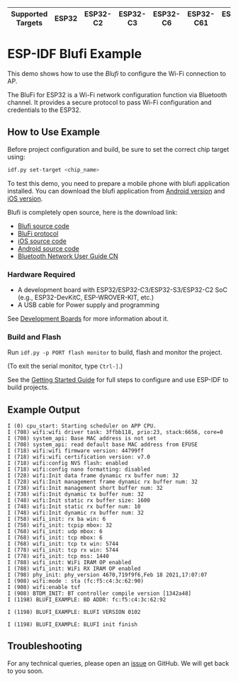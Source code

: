 | Supported Targets | ESP32 | ESP32-C2 | ESP32-C3 | ESP32-C6 | ESP32-C61 | ESP32-S3 |
| ----------------- | ----- | -------- | -------- | -------- | --------- | -------- |

# ESP-IDF Blufi Example

This demo shows how to use the *Blufi* to configure the Wi-Fi connection to AP.

The BluFi for ESP32 is a Wi-Fi network configuration function via Bluetooth channel. It provides a secure protocol to pass Wi-Fi configuration and credentials to the ESP32.

## How to Use Example

Before project configuration and build, be sure to set the correct chip target using:

```bash
idf.py set-target <chip_name>
```

To test this demo, you need to prepare a mobile phone with blufi application installed. You can download the blufi application from [Android version](https://github.com/EspressifApp/EspBlufi) and [iOS version](https://itunes.apple.com/cn/app/espblufi/id1450614082?mt=8).

Blufi is completely open source, here is the download link:

* [Blufi source code](https://github.com/espressif/esp-idf/tree/master/examples/bluetooth/blufi)
* [BluFi protocol](https://docs.espressif.com/projects/esp-idf/en/latest/esp32/api-guides/ble/blufi.html)
* [iOS source code](https://github.com/EspressifApp/EspBlufiForiOS)
* [Android source code](https://github.com/EspressifApp/EspBlufi)
* [Bluetooth Network User Guide CN](https://www.espressif.com/sites/default/files/documentation/esp32_bluetooth_networking_user_guide_cn.pdf)

### Hardware Required

* A development board with ESP32/ESP32-C3/ESP32-S3/ESP32-C2 SoC (e.g., ESP32-DevKitC, ESP-WROVER-KIT, etc.)
* A USB cable for Power supply and programming

See [Development Boards](https://www.espressif.com/en/products/devkits) for more information about it.

### Build and Flash

Run `idf.py -p PORT flash monitor` to build, flash and monitor the project.

(To exit the serial monitor, type ``Ctrl-]``.)

See the [Getting Started Guide](https://idf.espressif.com/) for full steps to configure and use ESP-IDF to build projects.

## Example Output

```
I (0) cpu_start: Starting scheduler on APP CPU.
I (708) wifi:wifi driver task: 3ffbb118, prio:23, stack:6656, core=0
I (708) system_api: Base MAC address is not set
I (708) system_api: read default base MAC address from EFUSE
I (718) wifi:wifi firmware version: 44799ff
I (718) wifi:wifi certification version: v7.0
I (718) wifi:config NVS flash: enabled
I (718) wifi:config nano formatting: disabled
I (728) wifi:Init data frame dynamic rx buffer num: 32
I (728) wifi:Init management frame dynamic rx buffer num: 32
I (738) wifi:Init management short buffer num: 32
I (738) wifi:Init dynamic tx buffer num: 32
I (748) wifi:Init static rx buffer size: 1600
I (748) wifi:Init static rx buffer num: 10
I (748) wifi:Init dynamic rx buffer num: 32
I (758) wifi_init: rx ba win: 6
I (758) wifi_init: tcpip mbox: 32
I (768) wifi_init: udp mbox: 6
I (768) wifi_init: tcp mbox: 6
I (768) wifi_init: tcp tx win: 5744
I (778) wifi_init: tcp rx win: 5744
I (778) wifi_init: tcp mss: 1440
I (788) wifi_init: WiFi IRAM OP enabled
I (788) wifi_init: WiFi RX IRAM OP enabled
I (798) phy_init: phy_version 4670,719f9f6,Feb 18 2021,17:07:07
I (908) wifi:mode : sta (fc:f5:c4:3c:62:90)
I (908) wifi:enable tsf
I (908) BTDM_INIT: BT controller compile version [1342a48]
I (1198) BLUFI_EXAMPLE: BD ADDR: fc:f5:c4:3c:62:92

I (1198) BLUFI_EXAMPLE: BLUFI VERSION 0102

I (1198) BLUFI_EXAMPLE: BLUFI init finish

```

## Troubleshooting

For any technical queries, please open an [issue](https://github.com/espressif/esp-idf/issues) on GitHub. We will get back to you soon.
